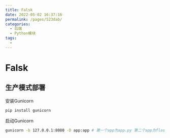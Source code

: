 ```yaml
---
title: Falsk
date: 2022-05-02 16:37:16
permalink: /pages/523dab/
categories:
  - 后端
  - Python模块
tags:
  - 
---
```

# Falsk

## 生产模式部署

安装Gunicorn

```sh
pip install gunicorn
```

启动Gunicorn

```sh
gunicorn -b 127.0.0.1:8080 -D app:app # 第一个app为app.py 第二个app为flask中实例化的名称
```





